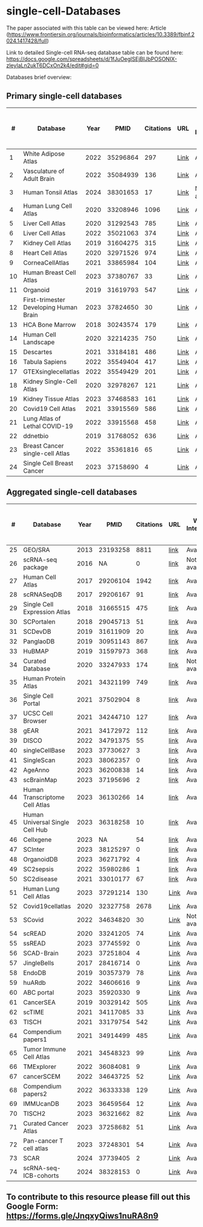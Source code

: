 # single-cell-Databases

The paper associated with this table can be viewed here: Article (https://www.frontiersin.org/journals/bioinformatics/articles/10.3389/fbinf.2024.1417428/full)

Link to detailed Single-cell RNA-seq database table can be found here: https://docs.google.com/spreadsheets/d/1fJuOeglSEjBIJbPOSONIX-zleyIaLn2ukT6DCxOn2k4/edit#gid=0

Databases brief overview:

## Primary single-cell databases

| #   | Database                             | Year | PMID    | Citations | URL                                                                            | Web Interface | Number of studies / dataset | Number of donors / samples | Number of cells | Data source |
|-----|--------------------------------------|------|---------|-----------|--------------------------------------------------------------------------------|---------------|-----------------------------|-----------------------------|-----------------|-------------|
| 1   | White Adipose Atlas                  | 2022 | 35296864| 297       | [Link](https://gitlab.com/rosen-lab/white-adipose-atlas)                       | Available     | 1                           | 9                           | 28465           | Primary     |
| 2   | Vasculature of Adult Brain           | 2022 | 35084939| 136       | [Link](https://cells.ucsc.edu/?ds=adult-brain-vasc)                            | Available     | 1                           | 5                           | 161336          | Primary     |
| 3   | Human Tonsil Atlas                   | 2024 | 38301653| 17        | [Link](https://bioconductor.org/packages/release/data/experiment/html/HCATonsilData.html) | Not available | 1                           | 17                          | 556000          | Primary     |
| 4   | Human Lung Cell Atlas                | 2020 | 33208946| 1096      | [Link](https://hlca.ds.czbiohub.org/)                                          | Available     | 1                           | 3                           | 75000           | Primary     |
| 5   | Liver Cell Atlas                     | 2020 | 31292543| 785       | [Link](http://human-liver-cell-atlas.ie-freiburg.mpg.de/)                      | Available     | 1                           | 9                           | 10000           | Primary     |
| 6   | Liver Cell Atlas                     | 2022 | 35021063| 374       | [Link](https://www.livercellatlas.org/datasets_HCA.php)                        | Available     | 1                           | 5                           | 167598          | Primary     |
| 7   | Kidney Cell Atlas                    | 2019 | 31604275| 315       | [Link](https://www.kidneycellatlas.org/)                                       | Available     | 1                           | 20                          | 40268           | Primary     |
| 8   | Heart Cell Atlas                     | 2020 | 32971526| 974       | [Link](https://www.heartcellatlas.org/)                                        | Available     | 1                           | 14                          | 704296          | Primary     |
| 9   | CorneaCellAtlas                      | 2021 | 33865984| 104       | [Link](http://retinalstemcellresearch.co.uk/CorneaCellAtlas/)                  | Available     | 1                           | 4                           | 21343           | Primary     |
| 10  | Human Breast Cell Atlas              | 2023 | 37380767| 33        | [Link](https://navinlabcode.github.io/HumanBreastCellAtlas.github.io/)         | Available     | 1                           | 126                         | 714331          | Primary     |
| 11  | Organoid                             | 2019 | 31619793| 547       | [Link](https://bioinf.eva.mpg.de/shiny/sample-apps/scApeX/)                    | Available     | 1                           |                             | 43498           | Primary     |
| 12  | First-trimester Developing Human Brain| 2023 | 37824650| 30        | [Link](https://hdca-sweden.scilifelab.se/tissues-overview/brain/)              | Available     | 1                           | 26                          | 1665937         | Primary     |
| 13  | HCA Bone Marrow                      | 2018 | 30243574| 179       | [Link](https://www.altanalyze.org/ICGS/HCA/splash.php)                         | Available     | 1                           | 8                           | 100000          | Primary     |
| 14  | Human Cell Landscape               | 2020 | 32214235 | 750 | [Link](https://bis.zju.edu.cn/HCL/)                                   | Available    | 1     | 63        | 700,000    | Primary  |
| 15  | Descartes                          | 2021 | 33184181 | 486 | [Link](https://descartes.brotmanbaty.org/)                            | Available    | 1     | 15        | 4,000,000  | Primary  |
| 16  | Tabula Sapiens                     | 2022 | 35549404 | 417 | [Link](https://tabula-sapiens-portal.ds.czbiohub.org/)                | Available    | 1     | 15        | 500,000    | Primary  |
| 17  | GTEXsinglecellatlas               | 2022 | 35549429 | 201 | [Link](https://www.gtexportal.org/home/singleCellOverviewPage)        | Available    | 1     | 16        | 209,126    | Primary  |
| 18  | Kidney Single-Cell Atlas           | 2020 | 32978267 | 121 | [Link](http://www.ruuo-kidney-gene-atlas.com/)                        | Available    | 1     | 4         | 17,136     | Primary  |
| 19  | Kidney Tissue Atlas                | 2023 | 37468583 | 161 | [Link](https://cellxgene.cziscience.com/collections/bcb61471-2a44-4d00-a0af-ff085512674c) | Available | 1     | 93        | 584,843    | Primary  |
| 20  | Covid19 Cell Atlas                 | 2021 | 33915569 | 586 | [Link](https://singlecell.broadinstitute.org/single_cell/study/SCP1052/covid-19-lung-autopsy-samples#study-summary) | Available | 1 | 32        | 106,792    | Primary  |
| 21  | Lung Atlas of Lethal COVID-19      | 2022 | 33915568 | 458 | [Link](https://singlecell.broadinstitute.org/single_cell/study/SCP1219/columbia-university-nyp-covid-19-lung-atlas) | Available | 1 | 19        | 116,314    | Primary  |
| 22  | ddnetbio                           | 2019 | 31768052 | 636 | [Link](http://adsn.ddnetbio.com/)                                      | Available    | 1     | 6         | 13,214     | Primary  |
| 23  | Breast Cancer single-cell Atlas    | 2022 | 35361816 | 65  | [Link](https://bcatlas.tigem.it/tigem/dibernardo/AIRC_atlas_32_ccls/?ds=Atlas_32_ccls) | Available | 1     | 32        | 35,276     | Primary  |
| 24  | Single Cell Breast Cancer          | 2023 | 37158690 | 4   | [Link](https://mikaqiao.shinyapps.io/scBC/)                            | Available    | 1     | 21        | 117,958    | Primary  |



## Aggregated single-cell databases

| #   | Database                             | Year | PMID    | Citations | URL                                                                            | Web Interface | Number of studies / dataset | Number of donors / samples | Number of cells | Data source |
|-----|--------------------------------------|------|---------|-----------|--------------------------------------------------------------------------------|---------------|-----------------------------|-----------------------------|-----------------|-------------|
| 25 | GEO/SRA                    | 2013 | 23193258  | 8811      | [link](https://www.ncbi.nlm.nih.gov/geo/)                                                            | Available       | 112585  |         |           | Aggregated |
| 26 | scRNA-seq package          | 2016 | NA        | 0         | [link](https://bioconductor.org/packages/release/data/experiment/vignettes/scRNAseq/inst/doc/scRNAseq.html) | Not available   | 61      |         | 1641896   | Aggregated |
| 27 | Human Cell Atlas           | 2017 | 29206104  | 1942      | [link](https://data.humancellatlas.org/)                                                             | Available       | 437     | 8600    | 58500000  | Aggregated |
| 28 | scRNASeqDB                 | 2017 | 29206167  | 91        | [link](https://bioinfo.uth.edu/scrnaseqdb/)                                                          | Available       | 38      | 13440   | 13440     | Aggregated |
| 29 | Single Cell Expression Atlas| 2018 | 31665515  | 475       | [link](https://www.ebi.ac.uk/gxa/sc/home)                                                            | Available       | 147     |         | 10505726  | Aggregated |
| 30 | SCPortalen                 | 2018 | 29045713  | 51        | [link](http://single-cell.clst.riken.jp/)                                                            | Available       | 23      |         | 20761     | Aggregated |
| 31 | SCDevDB                    | 2019 | 31611909  | 20        | [link](https://scdevdb.deepomics.org)                                                                | Available       | 38      |         | 13440     | Aggregated |
| 32 | PanglaoDB                  | 2019 | 30951143  | 867       | [link](https://panglaodb.se/)                                                                        | Available       | 305     |         | 1126580   | Aggregated |
| 33 | HuBMAP                     | 2019 | 31597973  | 368       | [link](https://portal.hubmapconsortium.org/)                                                         | Available       | 2362    | 1843    |           | Aggregated |
| 34 | Curated Database           | 2020 | 33247933  | 174       | [link](https://docs.google.com/spreadsheets/d/1En7-UV0k0laDiIfjFkdn7dggyR7jIk3WH8QgXaMOZF0/edit#gid=0) | Not available   | 1946    |         | 134393568 | Aggregated |
| 35 | Human Protein Atlas        | 2021 | 34321199  | 749       | [link](https://www.proteinatlas.org/humanproteome/single+cell+type)                                  | Available       | 14      |         | 174271    | Aggregated |
| 36 | Single Cell Portal         | 2021 | 37502904  | 8         | [link](https://singlecell.broadinstitute.org/single_cell)                                            | Available       | 654     |         | 40699488  | Aggregated |
| 37 | UCSC Cell Browser          | 2021 | 34244710  | 127       | [link](https://cells.ucsc.edu/?)                                                                     | Available       | 378     |         |           | Aggregated |
| 38 | gEAR                       | 2021 | 34172972  | 112       | [link](https://www.umgear.org/)                                                                      | Available       | 1180    |         |           | Aggregated |
| 39 | DISCO                      | 2022 | 34791375  | 55        | [link](https://www.immunesinglecell.org/)                                                            | Available       | 1077    | 13998   | 61280618  | Aggregated |
| 40 | singleCellBase             | 2023 | 37730627  | 3         | [link](http://cloud.capitalbiotech.com/SingleCellBase/)                                              | Available       | 464     |         | 9158      | Aggregated |
| 41 | SingleScan                 | 2023 | 38062357  | 0         | [link](http://cailab.labshare.cn/SingleScan)                                                         | Available       | 109     |         | 3077622   | Aggregated |
| 42 | AgeAnno                    | 2023 | 36200838  | 14        | [link](https://relab.xidian.edu.cn/AgeAnno/#/)                                                       | Available       |         | 226     | 1298996   | Aggregated |
| 43 | scBrainMap                 | 2023 | 37195696  | 2         | [link](https://scbrainmap.sysneuro.net/)                                                             | Available       | 715     |         | 6577222   | Aggregated |
| 44 | Human Transcriptome Cell Atlas| 2023 | 36130266  | 14        | [link](https://www.htcatlas.org/)                                                                    | Available       |         | 19      | 24652615  | Aggregated |
| 45 | Human Universal Single Cell Hub| 2023 | 36318258  | 10        | [link](http://husch.comp-genomics.org/#/search)                                                      | Available       | 185     |         | 300000    | Aggregated |
| 46 | Cellxgene                  | 2023 | NA        | 54        | [link](https://cellxgene.cziscience.com/)                                                            | Available       | 1284    |         | 85100000  | Aggregated |
| 47 | SCInter                    | 2023 | 38125297  | 0         | [link](https://bio.liclab.net/SCInter/index.php)                                                     | Available       | 115     | 1016    |           | Aggregated |
| 48 | OrganoidDB                 | 2023 | 36271792  | 4         | [link](http://www.inbirg.com/organoid_db/)                                                           | Available       | 145     |         | 670000    | Aggregated |
| 49 | SC2sepsis                  | 2022 | 35980286  | 1         | [link](http://www.rjh-sc2sepsis.com/index)                                                           | Available       | 71      |         | 232226    | Aggregated |
| 50 | SC2disease                 | 2021 | 33010177  | 67        | [link](http://easybioai.com/sc2disease/)                                                             | Available       |         |         | 946481    | Aggregated |
| 51 | Human Lung Cell Atlas       | 2023 | 37291214  | 130       | [Link](https://cellxgene.cziscience.com/collections/6f6d381a-7701-4781-935c-db10d30de293) | Available     | 49      | 486     | 2,400,000 | Aggregated |
| 52 | Covid19cellatlas            | 2020 | 32327758  | 2678      | [Link](https://www.covid19cellatlas.org/)                           | Available     |         | 15      |         | Aggregated |
| 53 | SCovid                      | 2022 | 34634820  | 30        | [Link](http://bio-annotation.cn/scovid)                             | Not available | 21      |         | 1042227 | Aggregated |
| 54 | scREAD                      | 2020 | 33241205  | 74        | [Link](https://bmbls.bmi.osumc.edu/scread/)                         | Available     | 73      |         | 713,640  | Aggregated |
| 55 | ssREAD                      | 2023 | 37745592  | 0         | [Link](https://bmblx.bmi.osumc.edu/ssread/)                         | Available     | 35      |         | 2,572,355 | Aggregated |
| 56 | SCAD-Brain                  | 2023 | 37251804  | 4         | [Link](https://www.bioinform.cn/SCAD/)                              | Available     | 21      | 359     | 1,564,825 | Aggregated |
| 57 | JingleBells                 | 2017 | 28416714  | 0         | [Link](https://jinglebells.bgu.ac.il/)                              | Available     | 302     |         |         | Aggregated |
| 58 | EndoDB                      | 2019 | 30357379  | 78        | [Link](https://endotheliomics.shinyapps.io/endodb/)                 | Available     | 360     |         | 5847     | Aggregated |
| 59 | huARdb                      | 2022 | 34606616  | 9         | [Link](https://huarc.net/v2/)                                       | Available     | 215     |         | 444794   | Aggregated |
| 60 | ABC portal                  | 2023 | 35920330  | 9         | [Link](http://abc.sklehabc.com/#/home)                              | Available     | 198     |         | 3878881  | Aggregated |
| 61 | CancerSEA                   | 2019 | 30329142  | 505       | [Link](http://biocc.hrbmu.edu.cn/CancerSEA/)                        | Available     | 74      |         | 93,475   | Aggregated |
| 62 | scTIME                      | 2021 | 34117085  | 33        | [Link](http://scTIME.sklehabc.com)                                  | Available     | 49      |         | 196273   | Aggregated |
| 63 | TISCH                       | 2021 | 33179754  | 542       | [Link](http://tisch1.comp-genomics.org/)                            | Available     | 76      |         | 2,045,746 | Aggregated |
| 64 | Compendium papers1          | 2021 | 34914499  | 485       | [Link](http://cancer-pku.cn:3838/PanC_T/)                           | Available     | 37      | 316     | 397,810  | Aggregated |
| 65 | Tumor Immune Cell Atlas     | 2021 | 34548323  | 99        | [Link](https://singlecellgenomics-cnag-crg.shinyapps.io/TICA/)      | Available     | 16      | 217     | 500,000  | Aggregated |
| 66 | TMExplorer                  | 2022 | 36084081  | 9         | [Link](https://figshare.com/projects/TMExplorer_A_Tumour_Microenvironment_Single-cell_RNAseq_Database_and_Search_Tool/101471) | Available     | 48      |         | 1438299  | Aggregated |
| 67 | cancerSCEM                  | 2022 | 34643725  | 52        | [Link](https://ngdc.cncb.ac.cn/cancerscem)                          | Available     | 28      |         | 638,341  | Aggregated |
| 68 | Compendium papers2          | 2022 | 36333338  | 129       | [Link](https://gist-fgl.github.io/sc-caf-atlas/)                    | Available     | 12      | 226     | 855,271  | Aggregated |
| 69 | IMMUcanDB                   | 2023 | 36459564  | 12        | [Link](https://immucanscdb.vital-it.ch/)                            | Available     | 144     |         | 4474385  | Aggregated |
| 70 | TISCH2                      | 2023 | 36321662  | 82        | [Link](http://tisch.comp-genomics.org/)                             | Available     | 190     |         | 6,297,320 | Aggregated |
| 71 | Curated Cancer Atlas        | 2023 | 37258682  | 51        | [Link](https://www.weizmann.ac.il/sites/3CA/)                       | Available     | 77      |         | 2,591,545 | Aggregated |
| 72 | Pan-cancer T cell atlas     | 2023 | 37248301  | 54        | [Link](https://singlecell.mdanderson.org/)                          | Available     | 27      | 670     | 656,742  | Aggregated |
| 73 | SCAR                        | 2024 | 37739405  | 2         | [Link](http://8.142.154.29/SCAR2023/)                               | Available     | 190     |         | 11301352 | Aggregated |
| 74 | scRNA-seq-ICB-cohorts       | 2024 | 38328153  | 0         | [Link](https://zenodo.org/records/10407126)                         | Available     | 8       |         | 90270    | Aggregated |



## To contribute to this resource please fill out this Google Form: https://forms.gle/JnqxyQiws1nuRA8n9
